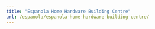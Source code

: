 ```yaml
---
title: "Espanola Home Hardware Building Centre"
url: /espanola/espanola-home-hardware-building-centre/
---
```

